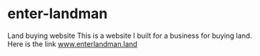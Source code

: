 # enter-landman
Land buying website
This is a website I built for a business for buying land. Here is the link www.enterlandman.land
